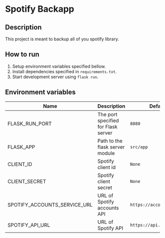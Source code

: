 # Spotify Backapp

## Description

This project is meant to backup all of you spotify library.

## How to run

1. Setup environment variables specified bellow.
2. Install dependencies specified in `requirements.txt`.
3. Start development server using `flask run`.

## Environment variables

| Name | Description | Default value |
|--------------|-----------|------------|
| FLASK_RUN_PORT | The port specified for Flask server | `8080` |
| FLASK_APP | Path to the flask server module | `src/app` |
| CLIENT_ID | Spotify client id | `None` |
| CLIENT_SECRET | Spotify client secret | `None` |
| SPOTIFY_ACCOUNTS_SERVICE_URL | URL of Spotify accounts API | `https://accounts.spotify.com` |
| SPOTIFY_API_URL | URL of Spotify API | `https://api.spotify.com` |
